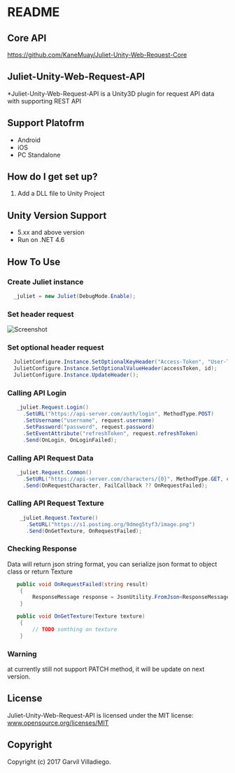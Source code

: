 # README #

## Core API ##
https://github.com/KaneMuay/Juliet-Unity-Web-Request-Core

## Juliet-Unity-Web-Request-API
*Juliet-Unity-Web-Request-API is a Unity3D plugin for request API data with supporting REST API

## Support Platofrm ##
* Android
* iOS
* PC Standalone

## How do I get set up? ##
1. Add a DLL file to Unity Project

## Unity Version Support ##
* 5.xx and above version
* Run on .NET 4.6

## How To Use ##

### Create Juliet instance ###
```csharp
  _juliet = new Juliet(DebugMode.Enable);
```
### Set header request ###
![Screenshot](https://www.picz.in.th/image/fFX0ja)

### Set optional header request ###
```csharp
  JulietConfigure.Instance.SetOptionalKeyHeader("Access-Token", "User-Token");
  JulietConfigure.Instance.SetOptionalValueHeader(accessToken, id);
  JulietConfigure.Instance.UpdateHeader();
```

### Calling API Login ###
```csharp
   _juliet.Request.Login()
     .SetURL("https://api-server.com/auth/login", MethodType.POST)
     .SetUsername("username", request.username)
     .SetPassword("password", request.password)
     .SetEventAttribute("refreshToken", request.refreshToken)
     .Send(OnLogin, OnLoginFailed);
```

### Calling API Request Data ###
```csharp
   _juliet.Request.Common()
     .SetURL("https://api-server.com/characters/{0}", MethodType.GET, characterId)
     .Send(OnRequestCharacter, FailCallback ?? OnRequestFailed);
```

### Calling API Request Texture
```csharp
    _juliet.Request.Texture()
      .SetURL("https://s1.postimg.org/9dmeg5tyf3/image.png")
      .Send(OnGetTexture, OnRequestFailed);
```

### Checking Response ###

Data will return json string format, you can serialize json format to object class or return Texture
```csharp
   public void OnRequestFailed(string result)
    {
        ResponseMessage response = JsonUtility.FromJson<ResponseMessage>(result);
    }
```

```csharp
   public void OnGetTexture(Texture texture)
    {
        // TODO somthing on texture
    }
```

### Warning ###
at currently still not support PATCH method, it will be update on next version.

## License
Juliet-Unity-Web-Request-API is licensed under the MIT license:
www.opensource.org/licenses/MIT

## Copyright
Copyright (c) 2017 Garvil Villadiego.
